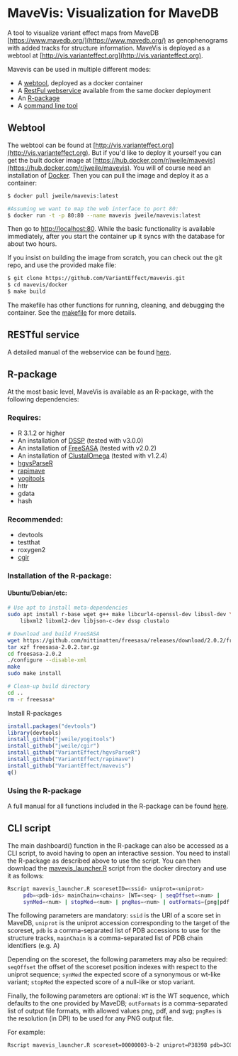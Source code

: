 # MaveVis: Visualization for MaveDB
A tool to visualize variant effect maps from MaveDB [https://www.mavedb.org/](https://www.mavedb.org/) as genophenograms with added tracks for structure information. MaveVis is deployed as a webtool at [http://vis.varianteffect.org](http://vis.varianteffect.org).

Mavevis can be used in multiple different modes:

* A [webtool](#Webtool), deployed as a docker container
* A [RestFul webservice](#RestFul-service) available from the same docker deployment
* An [R-package](#R-package)
* A [command line tool](#CLI-script)

## Webtool
The webtool can be found at [http://vis.varianteffect.org](http://vis.varianteffect.org). But if you'd like to deploy it yourself you can get the built docker image at [https://hub.docker.com/r/jweile/mavevis](https://hub.docker.com/r/jweile/mavevis). You will of course need an installation of [Docker](https://www.docker.com/get-started). Then you can pull the image and deploy it as a container:

```bash
$ docker pull jweile/mavevis:latest

#Assuming we want to map the web interface to port 80:
$ docker run -t -p 80:80 --name mavevis jweile/mavevis:latest
```
Then go to [http://localhost:80](http://localhost:80). While the basic functionality is available immediately, after you start the container up it syncs with the database for about two hours.

If you insist on building the image from scratch, you can check out the git repo, and use the provided make file:

```bash
$ git clone https://github.com/VariantEffect/mavevis.git
$ cd mavevis/docker
$ make build
```

The makefile has other functions for running, cleaning, and debugging the container. See the [makefile](docker/makefile) for more details.


## RESTful service
A detailed manual of the webservice can be found [here](http://vis.varianteffect.org/help.html).

## R-package
At the most basic level, MaveVis is available as an R-package, with the following dependencies:

### Requires:
 * R 3.1.2 or higher
 * An installation of [DSSP](https://github.com/cmbi/xssp/releases) (tested with v3.0.0)
 * An installation of [FreeSASA](https://freesasa.github.io/) (tested with v2.0.2)
 * An installation of [ClustalOmega](http://www.clustal.org/omega/) (tested with v1.2.4)
 * [hgvsParseR](https://github.com/VariantEffect/hgvsParseR)
 * [rapimave](https://github.com/VariantEffect/rapimave)
 * [yogitools](https://github.com/jweile/yogitools)
 * httr
 * gdata
 * hash

### Recommended:
 * devtools
 * testthat
 * roxygen2
 * [cgir](https://github.com/jweile/cgir)

### Installation of the R-package:

#### Ubuntu/Debian/etc:

```bash
# Use apt to install meta-dependencies
sudo apt install r-base wget g++ make libcurl4-openssl-dev libssl-dev \
    libxml2 libxml2-dev libjson-c-dev dssp clustalo

# Download and build FreeSASA
wget https://github.com/mittinatten/freesasa/releases/download/2.0.2/freesasa-2.0.2.tar.gz
tar xzf freesasa-2.0.2.tar.gz
cd freesasa-2.0.2
./configure --disable-xml
make
sudo make install

# Clean-up build directory
cd ..
rm -r freesasa*
```

Install R-packages

```R
install.packages("devtools")
library(devtools)
install_github("jweile/yogitools")
install_github("jweile/cgir")
install_github("VariantEffect/hgvsParseR")
install_github("VariantEffect/rapimave")
install_github("VariantEffect/mavevis")
q()

```
### Using the R-package
A full manual for all functions included in the R-package can be found [here](manual.pdf).

## CLI script
The main dashboard() function in the R-package can also be accessed as a CLI script, to avoid having to open an interactive session. You need to install the R-package as described above to use the script. You can then download the [mavevis_launcher.R](docker/mavevis_launcher.R) script from the docker directory and use it as follows: 

```bash
Rscript mavevis_launcher.R scoresetID=<ssid> uniprot=<uniprot>
     pdb=<pdb-ids> mainChain=<chains> [WT=<seq> | seqOffset=<num> |
     synMed=<num> | stopMed=<num> | pngRes=<num> | outFormats={png|pdf|svg}]
```

The following parameters are mandatory: `ssid` is the URI of a score set in MaveDB, `uniprot` is the uniprot accession corresponding to the target of the scoreset, `pdb` is a comma-separated list of PDB accessions to use for the structure tracks, `mainChain` is a comma-separated list of PDB chain identifiers (e.g. A)

Depending on the scoreset, the following parameters may also be required: `seqOffset` the offset of the scoreset position indexes with respect to the uniprot sequence; `synMed` the expected score of a synonymous or wt-like variant; `stopMed` the expected score of a null-like or stop variant.

Finally, the following parameters are optional: `WT` is the WT sequence, which defaults to the one provided by MaveDB; `outFormats` is a comma-separated list of output file formats, with allowed values png, pdf, and svg; `pngRes` is the resolution (in DPI) to be used for any PNG output file.

For example:

```bash
Rscript mavevis_launcher.R scoreset=00000003-b-2 uniprot=P38398 pdb=3COJ mainChain=A job=1
```
